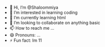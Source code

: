 - 👋 Hi, I’m @Shaloommiya
- 👀 I’m interested in learning coding
- 🌱 I’m currently learning html
- 💞️ I’m looking to collaborate on anything basic
- 📫 How to reach me ...
- 😄 Pronouns: ...
- ⚡ Fun fact: Im 11

<!---
Shaloommiya/Shaloommiya is a ✨ special ✨ repository because its `README.md` (this file) appears on your GitHub profile.
You can click the Preview link to take a look at your changes.
--->
